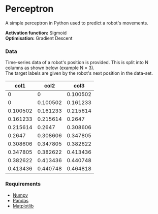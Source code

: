 # Perceptron
A simple perceptron in Python used to predict a robot's movements.  

**Activation function:** Sigmoid  
**Optimisation:** Gradient Descent  

### Data
Time-series data of a robot's position is provided. This is split into N columns as shown below (example N = 3).  
The target labels are given by the robot's next position in the data-set.

|  col1   |  col2   |  col3  |
| ------- | ------- | ------ |
|    0    |    0    |0.100502|
|    0    |0.100502 |0.161233|
|0.100502 |0.161233 |0.215614|
|0.161233 |0.215614 |0.2647  |
|0.215614 |0.2647   |0.308606|
|0.2647   |0.308606 |0.347805|
|0.308606 |0.347805 |0.382622|
|0.347805 |0.382622 |0.413436|
|0.382622 |0.413436 |0.440748|
|0.413436 |0.440748 |0.464818|


### Requirements
- [Numpy](https://github.com/numpy/numpy)  
- [Pandas](https://github.com/pandas-dev/pandas)  
- [Matplotlib](https://github.com/matplotlib/matplotlib)  
